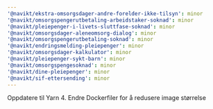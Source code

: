 ```yaml
---
'@navikt/ekstra-omsorgsdager-andre-forelder-ikke-tilsyn': minor
'@navikt/omsorgspengerutbetaling-arbeidstaker-soknad': minor
'@navikt/pleiepenger-i-livets-sluttfase-soknad': minor
'@navikt/omsorgsdager-aleneomsorg-dialog': minor
'@navikt/omsorgspengerutbetaling-soknad': minor
'@navikt/endringsmelding-pleiepenger': minor
'@navikt/omsorgsdager-kalkulator': minor
'@navikt/pleiepenger-sykt-barn': minor
'@navikt/omsorgspengesoknad': minor
'@navikt/dine-pleiepenger': minor
'@navikt/sif-ettersending': minor
---
```


Oppdatere til Yarn 4. Endre Dockerfiler for å redusere image størrelse
